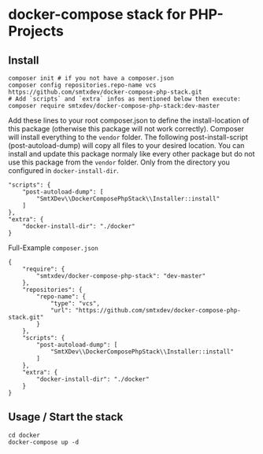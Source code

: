# docker-compose stack for PHP-Projects


## Install

```
composer init # if you not have a composer.json
composer config repositories.repo-name vcs https://github.com/smtxdev/docker-compose-php-stack.git
# Add `scripts` and `extra` infos as mentioned below then execute:
composer require smtxdev/docker-compose-php-stack:dev-master
```

Add these lines to your root composer.json to define the install-location of this package (otherwise this package will not work correctly). Composer will install everything to the `vendor` folder. The following post-install-script (post-autoload-dump) will copy all files to your desired location. You can install and update this package normaly like every other package but do not use this package from the `vendor` folder. Only from the directory you configured in `docker-install-dir`.

```
"scripts": {
    "post-autoload-dump": [
        "SmtXDev\\DockerComposePhpStack\\Installer::install"
    ]
},
"extra": {
    "docker-install-dir": "./docker"
}
```

Full-Example `composer.json`

```
{
    "require": {
        "smtxdev/docker-compose-php-stack": "dev-master"
    },
    "repositories": {
        "repo-name": {
            "type": "vcs",
            "url": "https://github.com/smtxdev/docker-compose-php-stack.git"
        }
    },
    "scripts": {
        "post-autoload-dump": [
            "SmtXDev\\DockerComposePhpStack\\Installer::install"
        ]
    },
    "extra": {
        "docker-install-dir": "./docker"
    }
}
```

## Usage / Start the stack

```
cd docker
docker-compose up -d
```
